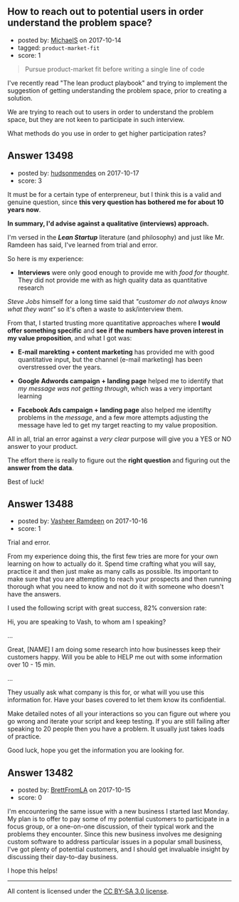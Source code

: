 ## How to reach out to potential users in order understand the problem space?

- posted by: [MichaelS](https://stackexchange.com/users/415837/michaels) on 2017-10-14
- tagged: `product-market-fit`
- score: 1

<blockquote>
  <p>Pursue product-market fit before writing a single line of code</p>
</blockquote>

<p>I've recently read "The lean product playbook" and trying to implement the suggestion of getting understanding the problem space, prior to creating a solution.</p>

<p>We are trying to reach out to users in order to understand the problem space, but they are not keen to participate in such interview.</p>

<p>What methods do you use in order to get higher participation rates?</p>



## Answer 13498

- posted by: [hudsonmendes](https://stackexchange.com/users/89458/hudsonmendes) on 2017-10-17
- score: 3

<p>It must be for a certain type of enterpreneur, but I think this is a valid and genuine question, since <strong>this very question has bothered me for about 10 years now</strong>.</p>

<p><strong>In summary, I'd advise against a qualitative (interviews) approach.</strong></p>

<p>I'm versed in the <strong><em>Lean Startup</em></strong> literature (and philosophy) and just like Mr. Ramdeen has said, I've learned from trial and error.</p>

<p>So here is my experience:</p>

<ul>
<li><strong>Interviews</strong> were only good enough to provide me with <em>food for thought</em>. They did not provide me with as high quality data as quantitative research</li>
</ul>

<p><em>Steve Jobs</em> himself for a long time said that <em>"customer do not always know what they want"</em> so it's often a waste to ask/interview them.</p>

<p>From that, I started trusting more quantitative approaches where <strong>I would offer something specific</strong> and <strong>see if the numbers have proven interest in my value proposition</strong>, and what I got was:</p>

<ul>
<li><p><strong>E-mail marekting + content marketing</strong> has provided me with good quantitative input, but the channel (e-mail marketing) has been overstressed over the years.</p></li>
<li><p><strong>Google Adwords campaign + landing page</strong> helped me to identify that <em>my message was not getting through</em>, which was a very important learning</p></li>
<li><p><strong>Facebook Ads campaign + landing page</strong> also helped me identifty problems in the <em>message</em>, and a few more attempts adjusting the message have led to get my target reacting to my value proposition.</p></li>
</ul>

<p>All in all, trial an error against a <em>very clear</em> purpose will give you a YES or NO answer to your product.</p>

<p>The effort there is really to figure out the <strong>right question</strong> and figuring out the <strong>answer from the data</strong>.</p>

<p>Best of luck!</p>



## Answer 13488

- posted by: [Vasheer Ramdeen](https://stackexchange.com/users/6845962/vasheer-ramdeen) on 2017-10-16
- score: 1

<p>Trial and error. </p>

<p>From my experience doing this, the first few tries are more for your own learning on how to actually do it. Spend time crafting what you will say, practice it and then just make as many calls as possible. Its important to make sure that you are attempting to reach your prospects and then running thorough what you need to know and not do it with someone who doesn't have the answers.</p>

<p>I used the following script with great success, 82% conversion rate:</p>

<p>Hi, you are speaking to Vash, to whom am I speaking? </p>

<p>...</p>

<p>Great, [NAME] I am doing some research into how businesses keep their customers happy. Will you be able to HELP me out with some information over 10 - 15 min.</p>

<p>...</p>

<p>They usually ask what company is this for, or what will you use this information for. Have your bases covered to let them know its confidential. </p>

<p>Make detailed notes of all your interactions so you can figure out where you go wrong and iterate your script and keep testing. If you are still failing after speaking to 20 people then you have a problem. It usually just takes loads of practice.</p>

<p>Good luck, hope you get the information you are looking for.</p>



## Answer 13482

- posted by: [BrettFromLA](https://stackexchange.com/users/2813127/brettfromla) on 2017-10-15
- score: 0

<p>I'm encountering the same issue with a new business I started last Monday. My plan is to offer to pay some of my potential customers to participate in a focus group, or a one-on-one discussion, of their typical work and the problems they encounter. Since this new business involves me designing custom software to address particular issues in a popular small business, I've got plenty of potential customers, and I should get invaluable insight by discussing their day-to-day business.</p>

<p>I hope this helps!</p>




---

All content is licensed under the [CC BY-SA 3.0 license](https://creativecommons.org/licenses/by-sa/3.0/).
